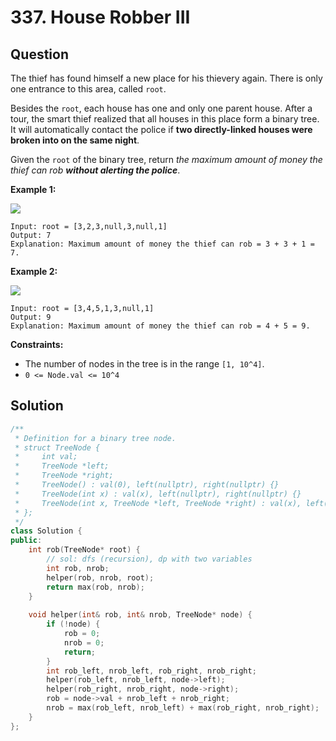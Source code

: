 # 337. House Robber III

## Question

The thief has found himself a new place for his thievery again. There is only one entrance to this area, called `root`.

Besides the `root`, each house has one and only one parent house. After a tour, the smart thief realized that all houses in this place form a binary tree. It will automatically contact the police if **two directly-linked houses were broken into on the same night**.

Given the `root` of the binary tree, return _the maximum amount of money the thief can rob **without alerting the police**_.

**Example 1:**

![](https://assets.leetcode.com/uploads/2021/03/10/rob1-tree.jpg)

```text
Input: root = [3,2,3,null,3,null,1]
Output: 7
Explanation: Maximum amount of money the thief can rob = 3 + 3 + 1 = 7.
```

**Example 2:**

![](https://assets.leetcode.com/uploads/2021/03/10/rob2-tree.jpg)

```text
Input: root = [3,4,5,1,3,null,1]
Output: 9
Explanation: Maximum amount of money the thief can rob = 4 + 5 = 9.
```

**Constraints:**

* The number of nodes in the tree is in the range `[1, 10^4]`.
* `0 <= Node.val <= 10^4`

## Solution

```cpp
/**
 * Definition for a binary tree node.
 * struct TreeNode {
 *     int val;
 *     TreeNode *left;
 *     TreeNode *right;
 *     TreeNode() : val(0), left(nullptr), right(nullptr) {}
 *     TreeNode(int x) : val(x), left(nullptr), right(nullptr) {}
 *     TreeNode(int x, TreeNode *left, TreeNode *right) : val(x), left(left), right(right) {}
 * };
 */
class Solution {
public:
    int rob(TreeNode* root) {
        // sol: dfs (recursion), dp with two variables
        int rob, nrob;
        helper(rob, nrob, root);
        return max(rob, nrob);
    }
    
    void helper(int& rob, int& nrob, TreeNode* node) {
        if (!node) {
            rob = 0;
            nrob = 0;
            return;
        }
        int rob_left, nrob_left, rob_right, nrob_right;
        helper(rob_left, nrob_left, node->left);
        helper(rob_right, nrob_right, node->right);
        rob = node->val + nrob_left + nrob_right;
        nrob = max(rob_left, nrob_left) + max(rob_right, nrob_right);
    }
};
```

